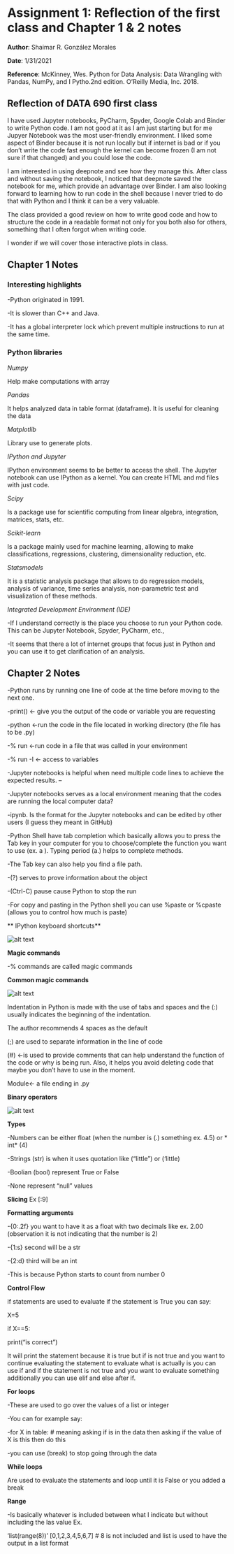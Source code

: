# Assignment 1: Reflection of the first class and Chapter 1 & 2 notes

**Author**: Shaimar R. González Morales

**Date**: 1/31/2021

**Reference**: McKinney, Wes. Python for Data Analysis: Data Wrangling with Pandas, NumPy, and I Pytho.2nd edition. O’Reilly Media, Inc. 2018.

## Reflection of DATA 690 first class 

I have used Jupyter notebooks, PyCharm, Spyder, Google Colab and Binder to write Python code. I am not good at it as I am just starting but for me Jupyer Notebook was the most user-friendly environment. I liked some aspect of Binder because it is not run locally but if internet is bad or if you don’t write the code fast enough the kernel can become frozen (I am not sure if that changed) and you could lose the code. 

I am interested in using deepnote and see how they manage this. After class and without saving the notebook, I noticed that deepnote saved the notebook for me, which provide an advantage over Binder. I am also looking forward to learning how to run code in the shell because I never tried to do that with Python and I think it can be a very valuable.

The class provided a good review on how to write good code and how to structure the code in a readable format not only for you both also for others, something that I often forgot when writing code.

I wonder if we will cover those interactive plots in class. 


## Chapter 1 Notes

### Interesting highlights

-Python originated in 1991. 

-It is slower than C++ and Java.

-It has a global interpreter lock which prevent multiple instructions to run at the same time.

### Python libraries

*Numpy*

Help make computations with array

*Pandas*

It helps analyzed data in table format (dataframe). It is useful for cleaning the data

*Matplotlib*

Library use to generate plots. 

*IPython and Jupyter*

IPython environment seems to be better to access the shell. The Jupyter notebook can use IPython as a kernel. You can create HTML and md files with just code.

*Scipy*

Is a package use for scientific computing from linear algebra, integration, matrices, stats, etc.

*Scikit-learn*

Is a package mainly used for machine learning, allowing to make classifications, regressions, clustering, dimensionality reduction, etc.

*Statsmodels*

It is a statistic analysis package that allows to do regression models, analysis of variance, time series analysis, non-parametric test and visualization of these methods.

*Integrated Development Environment (IDE)*

-If I understand correctly is the place you choose to run your Python code. This can be Jupyter Notebook, Spyder, PyCharm, etc., 

-It seems that there a lot of internet groups that focus just in Python and you can use it to get clarification of an analysis.

## Chapter 2 Notes


-Python runs by running one line of code at the time before moving to the next one.

-print() <- give you the output of the code or variable you are requesting

-python <-run the code in the file located in working directory (the file has to be .py)

-% run <-run code in a file that was called in your environment

-% run -I <- access to variables

-Jupyter notebooks is helpful when need multiple code lines to achieve the expected results. –

-Jupyter notebooks serves as a local environment meaning that the codes are running the local computer data?

-ipynb. Is the format for the Jupyter notebooks and can be edited by other users (I guess they meant in GitHub)

-Python Shell have tab completion which basically allows you to press the Tab key in your computer for you to choose/complete the function you want to use (ex. a <Tab>). Typing period (a.<Tab>) helps to complete methods.

-The Tab key can also help you find a file path.

-(?) serves to prove information about the object

-(Ctrl-C) pause cause Python to stop the run

-For copy and pasting in the Python shell you can use %paste or %cpaste (allows you to control how much is paste)

** IPython keyboard shortcuts**

![alt text](image.jpg)
 
**Magic commands**

-% commands are called magic commands

**Common magic commands** 

![alt text](image.jpg)

 
Indentation in Python is made with the use of tabs and spaces and the (:) usually indicates the beginning of the indentation.

The author recommends 4 spaces as the default

(;) are used to separate information in the line of code

(#) <-is used to provide comments that can help understand the function of the code or why is being run. Also, it helps you avoid deleting code that maybe you don’t have to use in the moment.

Module<- a file ending in .py

**Binary operators**

![alt text](image.jpg)
 
 

**Types**

-Numbers can be either float (when the number is (.) something ex. 4.5) or * int* (4)

-Strings (str) is when it uses quotation like (“little”) or (‘little)

-Boolian (bool) represent True or False

-None represent “null” values

**Slicing**
Ex [:9]

**Formatting arguments**

-{0:.2f} you want to have it as a float with two decimals like ex. 2.00 (observation it is not indicating that the number is 2)

-{1:s} second will be a str

-{2:d} third will be an int  

-This is because Python starts to count from number 0

**Control Flow**

if statements are used to evaluate if the statement is True you can say:

X=5

if X==5:

print(“is correct”)

It will print the statement because it is true but if is not true and you want to continue evaluating the statement to evaluate what is actually is you can use if and if the statement is not true and you want to evaluate something additionally you can use elif and else after if.

**For loops**

-These are used to go over the values of a list or integer

-You can for example say:

-for  X in table: # meaning asking if is in the data then asking if the value of X is this then do this 

-you can use (break) to stop going through the data

**While loops**

Are used to evaluate the statements and loop until it is False or you added a break

**Range**

-Is basically whatever is included between what I indicate but without including the las value
Ex.

‘list(range(8))’
[0,1,2,3,4,5,6,7] # 8 is not included and list is used to have the output in a list format
